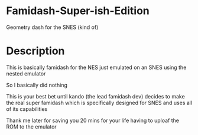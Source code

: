 # Famidash-Super-ish-Edition
Geometry dash for the SNES (kind of)
# Description
This is basically famidash for the NES just emulated on an SNES using the nested emulator

So I basically did nothing

This is your best bet until kando (the lead famidash dev) decides to make the real super famidash which is specifically designed for SNES and uses all of its capabilities

Thank me later for saving you 20 mins for your life having to uploaf the ROM to the emulator
